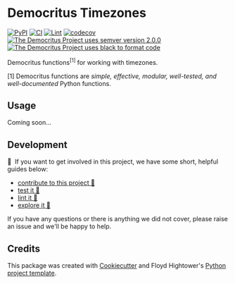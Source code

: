 # Democritus Timezones

[![PyPI](https://img.shields.io/pypi/v/d8s-timezones.svg)](https://pypi.python.org/pypi/d8s-timezones)
[![CI](https://github.com/democritus-project/d8s-timezones/workflows/CI/badge.svg)](https://github.com/democritus-project/d8s-timezones/actions)
[![Lint](https://github.com/democritus-project/d8s-timezones/workflows/Lint/badge.svg)](https://github.com/democritus-project/d8s-timezones/actions)
[![codecov](https://codecov.io/gh/democritus-project/d8s-timezones/branch/main/graph/badge.svg?token=V0WOIXRGMM)](https://codecov.io/gh/democritus-project/d8s-timezones)
[![The Democritus Project uses semver version 2.0.0](https://img.shields.io/badge/-semver%20v2.0.0-22bfda)](https://semver.org/spec/v2.0.0.html)
[![The Democritus Project uses black to format code](https://img.shields.io/badge/code%20style-black-000000.svg)](https://github.com/psf/black)

Democritus functions<sup>[1]</sup> for working with timezones.

[1] Democritus functions are <i>simple, effective, modular, well-tested, and well-documented</i> Python functions.

## Usage

Coming soon...

## Development

👋 &nbsp;If you want to get involved in this project, we have some short, helpful guides below:

- [contribute to this project 🥇][contributing]
- [test it 🧪][local-dev]
- [lint it 🧹][local-dev]
- [explore it 🔭][local-dev]

If you have any questions or there is anything we did not cover, please raise an issue and we'll be happy to help.

## Credits

This package was created with [Cookiecutter](https://github.com/audreyr/cookiecutter) and Floyd Hightower's [Python project template](https://github.com/fhightower-templates/python-project-template).

[contributing]: https://github.com/democritus-project/.github/blob/main/CONTRIBUTING.md#contributing-a-pr-
[local-dev]: https://github.com/democritus-project/.github/blob/main/CONTRIBUTING.md#local-development-
